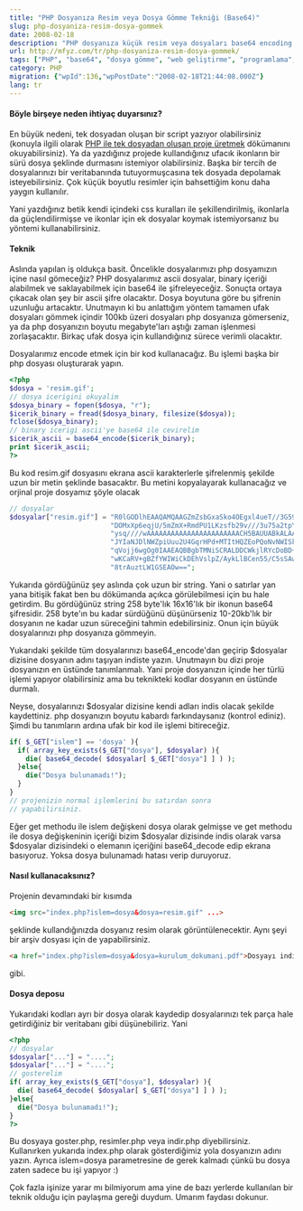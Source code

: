 ```yaml
---
title: "PHP Dosyanıza Resim veya Dosya Gömme Tekniği (Base64)"
slug: php-dosyaniza-resim-dosya-gommek
date: 2008-02-18
description: "PHP dosyanıza küçük resim veya dosyaları base64 encoding ile nasıl gömebilirsiniz? Tek dosya projeler için ideal olan bu yöntem, binary veriyi ASCII'ye çevirerek PHP içinde saklamayı ve dinamik olarak sunmayı açıklar."
url: http://mfyz.com/tr/php-dosyaniza-resim-dosya-gommek/
tags: ["PHP", "base64", "dosya gömme", "web geliştirme", "programlama", "eğitim", "kodlama teknikleri", "data URI", "inline image", "tek dosya proje"]
category: PHP
migration: {"wpId":136,"wpPostDate":"2008-02-18T21:44:08.000Z"}
lang: tr
---
```


#### Böyle birşeye neden ihtiyaç duyarsınız?

En büyük nedeni, tek dosyadan oluşan bir script yazıyor olabilirsiniz (konuyla ilgili olarak [PHP ile tek dosyadan oluşan proje üretmek](/tek-dosyali-projeler-siteler-uretmek/) dökümanını okuyabilirsiniz). Ya da yazdığınız projede kullandığınız ufacık ikonların bir sürü dosya şeklinde durmasını istemiyor olabilirsiniz. Başka bir tercih de dosyalarınızı bir veritabanında tutuyormuşcasına tek dosyada depolamak isteyebilirsiniz. Çok küçük boyutlu resimler için bahsettiğim konu daha yaygın kullanılır.

Yani yazdığınız betik kendi içindeki css kuralları ile şekillendirilmiş, ikonlarla da güçlendilirmişse ve ikonlar için ek dosyalar koymak istemiyorsanız bu yöntemi kullanabilirsiniz.

#### Teknik

Aslında yapılan iş oldukça basit. Öncelikle dosyalarımızı php dosyamızın içine nasıl gömeceğiz? PHP dosyalarımız ascii dosyalar, binary içeriği alabilmek ve saklayabilmek için base64 ile şifreleyeceğiz. Sonuçta ortaya çıkacak olan şey bir ascii şifre olacaktır. Dosya boyutuna göre bu şifrenin uzunluğu artacaktır. Unutmayın ki bu anlattığım yöntem tamamen ufak dosyaları gömmek içindir 100kb üzeri dosyaları php dosyanıza gömerseniz, ya da php dosyanızın boyutu megabyte'ları aştığı zaman işlenmesi zorlaşacaktır. Birkaç ufak dosya için kullandığınız sürece verimli olacaktır.

Dosyalarımız encode etmek için bir kod kullanacağız. Bu işlemi başka bir php dosyası oluşturarak yapın.

```php
<?php
$dosya = 'resim.gif';
// dosya icerigini okuyalim
$dosya_binary = fopen($dosya, "r");
$icerik_binary = fread($dosya_binary, filesize($dosya));
fclose($dosya_binary);
// binary icerigi ascii'ye base64 ile cevirelim
$icerik_ascii = base64_encode($icerik_binary);
print $icerik_ascii;
?>

```

Bu kod resim.gif dosyasını ekrana ascii karakterlerle şifrelenmiş şekilde uzun bir metin şeklinde basacaktır. Bu metini kopyalayarak kullanacağız ve orjinal proje dosyamız şöyle olacak

```php
// dosyalar
$dosyalar["resim.gif"] = "R0lGODlhEAAQAMQAAGZmZsbGxaSko4OEgxl4ueT//3G59ejo6Lu7u9zd3".
                         "DOMxXp6eqjU/5mZmX+RmdPU1LKzsfb29v///3u75a2tpY6OjczMzDqPz6".
                         "ysq////wAAAAAAAAAAAAAAAAAAAAAAACH5BAUUABkALAAAAAAQABAAAAW".
                         "JYIaNJDlNWZpiUuu2U4GqrHPd+MTItHQZEoPQoNvNWISkkjBROBUpgQQT".
                         "qVojj6wgOg0IAAEAQBBgbTMNiSCRALDDCWkjlRYcDoBD+C5PVSQNCAgAg".
                         "wKCaRV+gBZfYWIWiCkDEhVslpZ/AykLlBCen55/C5sSAw2nqKeToxmcL6".
                         "8trAuztLW1GSEAOw==";

```

Yukarıda gördüğünüz şey aslında çok uzun bir string. Yani o satırlar yan yana bitişik fakat ben bu dökümanda açıkca görülebilmesi için bu hale getirdim. Bu gördüğünüz string 258 byte'lık 16x16'lık bir ikonun base64 şifresidir. 258 byte'ın bu kadar sürdüğünü düşünürseniz 10-20kb'lık bir dosyanın ne kadar uzun süreceğini tahmin edebilirsiniz. Onun için büyük dosyalarınızı php dosyanıza gömmeyin.

Yukarıdaki şekilde tüm dosyalarınızı base64_encode'dan geçirip $dosyalar dizisine dosyanın adını taşıyan indiste yazın. Unutmayın bu dizi proje dosyanızın en üstünde tanımlanmalı. Yani proje dosyanızın içinde her türlü işlemi yapıyor olabilirsiniz ama bu teknikteki kodlar dosyanın en üstünde durmalı.

Neyse, dosyalarınızı $dosyalar dizisine kendi adları indis olacak şekilde kaydettiniz. php dosyanızın boyutu kabardı farkındaysanız (kontrol ediniz). Şimdi bu tanımların ardına ufak bir kod ile işlemi bitireceğiz.

```php
if( $_GET["islem"] == 'dosya' ){
  if( array_key_exists($_GET["dosya"], $dosyalar) ){
    die( base64_decode( $dosyalar[ $_GET["dosya"] ] ) );
  }else{
    die("Dosya bulunamadı!");
  }
}
// projenizin normal işlemlerini bu satırdan sonra
// yapabilirsiniz.

```

Eğer get methodu ile islem değişkeni dosya olarak gelmişse ve get methodu ile dosya değişkeninin içeriği bizim $dosyalar dizisinde indis olarak varsa $dosyalar dizisindeki o elemanın içeriğini base64_decode edip ekrana basıyoruz. Yoksa dosya bulunamadı hatası verip duruyoruz.

#### Nasıl kullanacaksınız?

Projenin devamındaki bir kısımda

```html
<img src="index.php?islem=dosya&dosya=resim.gif" ...>

```

şeklinde kullandığınızda dosyanız resim olarak görüntülenecektir. Aynı şeyi bir arşiv dosyası için de yapabilirsiniz.

```html
<a href="index.php?islem=dosya&dosya=kurulum_dokumani.pdf">Dosyayı indirmek için tıklayın</a>

```

gibi.

#### Dosya deposu

Yukarıdaki kodları ayrı bir dosya olarak kaydedip dosyalarınızı tek parça hale getirdiğiniz bir veritabanı gibi düşünebiliriz. Yani

```php
<?php
// dosyalar
$dosyalar["..."] = "....";
$dosyalar["..."] = "....";
// gosterelim
if( array_key_exists($_GET["dosya"], $dosyalar) ){
  die( base64_decode( $dosyalar[ $_GET["dosya"] ] ) );
}else{
  die("Dosya bulunamadı!");
}
?>

```

Bu dosyaya goster.php, resimler.php veya indir.php diyebilirsiniz. Kullanırken yukarıda index.php olarak gösterdiğimiz yola dosyanızın adını yazın. Ayrıca islem=dosya parametresine de gerek kalmadı çünkü bu dosya zaten sadece bu işi yapıyor :)

Çok fazla işinize yarar mı bilmiyorum ama yine de bazı yerlerde kullanılan bir teknik olduğu için paylaşma gereği duydum. Umarım faydası dokunur.